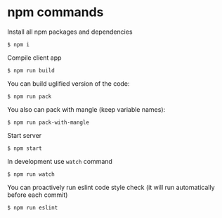 # npm commands

Install all npm packages and dependencies

```
$ npm i
```

Compile client app

```
$ npm run build
```

You can build uglified version of the code:

```
$ npm run pack
```

You also can pack with mangle (keep variable names):

```
$ npm run pack-with-mangle
```

Start server

```
$ npm start
```

In development use `watch` command

```
$ npm run watch
```

You can proactively run eslint code style check (it will run automatically before each commit)

```
$ npm run eslint
```
